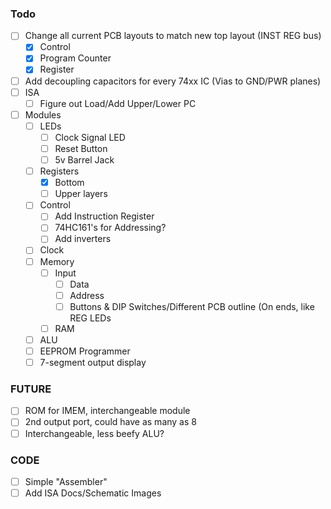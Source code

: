 ### Todo
- [ ] Change all current PCB layouts to match new top layout (INST REG bus)
  - [x] Control
  - [x] Program Counter
  - [x] Register
- [ ] Add decoupling capacitors for every 74xx IC (Vias to GND/PWR planes)
- [ ] ISA
  - [ ] Figure out Load/Add Upper/Lower PC
- [ ] Modules
  - [ ] LEDs
    - [ ] Clock Signal LED
    - [ ] Reset Button
    - [ ] 5v Barrel Jack
  - [ ] Registers
    - [X] Bottom
    - [ ] Upper layers
  - [ ] Control
    - [ ] Add Instruction Register
    - [ ] 74HC161's for Addressing?
    - [ ] Add inverters
  - [ ] Clock
  - [ ] Memory
    - [ ] Input
      - [ ] Data
      - [ ] Address
      - [ ] Buttons & DIP Switches/Different PCB outline (On ends, like REG LEDs
    - [ ] RAM
  - [ ] ALU
  - [ ] EEPROM Programmer
  - [ ] 7-segment output display

### FUTURE
- [ ] ROM for IMEM, interchangeable module
- [ ] 2nd output port, could have as many as 8
- [ ] Interchangeable, less beefy ALU?

### CODE
- [ ] Simple "Assembler"
- [ ] Add ISA Docs/Schematic Images
